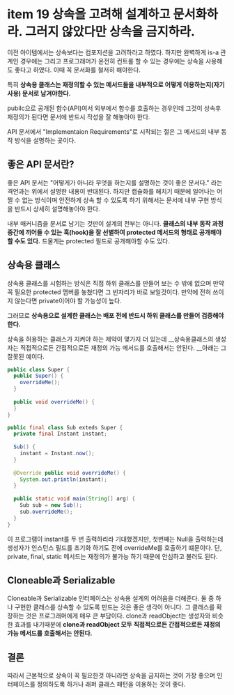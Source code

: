 # item 19 상속을 고려해 설계하고 문서화하라. 그러지 않았다만 상속을 금지하라.

이전 아이템에서는 상속보다는 컴포지션을 고려하라고 하였다. 하지만 완벽하게 is-a 관계인 경우에는 그리고 프로그래머가 온전히 컨트롤 할 수 있는 경우에는 상속을 사용해도 좋다고 하였다. 이때 꼭 문서화를 철저히 해야한다. 

특히 __상속용 클래스는 재정의할 수 있는 메서드들을 내부적으로 어떻게 이용하는지(자기사용) 문서로 남겨야한다.__

pubilc으로 공개된 함수(API)여서 외부에서 함수를 호출하는 경우인데 그것이 상속후 재정의가 된다면 문서에 반드시 작성을 잘 해놓아야 한다.

API 문서에서 "Implementaion Requirements"로 시작되는 절은 그 메서드의 내부 동작 방식을 설명하는 곳이다.



## 좋은 API 문서란?

좋은 API 문서는 "어떻게가 아니라 무엇을 하는지를 설명하는 것이 좋은 문서다." 라는 격언과는 위에서 설명한 내용이 반대된다. 하지만 캡슐화를 해치기 때문에 일어나는 어쩔 수 없는 방식이며 안전하게 상속 할 수 있도록 하기 위해서는 문서에 내부 구현 방식을 반드시 상세히 설명해놓아야 한다.

내부 매커니즘을 문서로 남기는 것만이 설계의 전부는 아니다. __클래스의 내부 동작 과정 중간에 끼어들 수 있는 훅(hook)을 잘 선별하여 protected 메서드의 형태로 공개해야 할 수도 있다.__ 드물게는 protected 필드로 공개해야할 수도 있다.



## 상속용 클래스

상속용 클래스를 시험하는 방식은 직접 하위 클래스를 만들어 보는 수 밖에 없으며 만약 꼭 필요한 protected 맴버를 놓쳤다면 그 빈자리가 바로 보일것이다. 만약에 전혀 쓰이지 않는다면 private이어야 할 가능성이 높다.

그러므로 __상속용으로 설계한 클래스는 배포 전에 반드시 하위 클래스를 만들어 검증해야 한다.__

상속을 허용하는 클래스가 지켜야 하는 제약이 몇가지 더 있는데 __상속용클래스의 생성자는 직접적으로든 간접적으로든 재정의 가능 메서드를 호출해서는 안된다. __아래는 그 잘못된 예이다.

```java
public class Super {
  public Super() {
    overrideMe();
  }
  
  public void overrideMe() {
  }
}

public final class Sub exteds Super {
  private final Instant instant;
  
  Sub() {
    instant = Instant.now();
  }
  
  @Override public void overrideMe() {
    System.out.println(instant);
  }
  
  public static void main(String[] arg) {
    Sub sub = new Sub();
    sub.overrideMe();
  }
}
```

이 프로그램이 instant를 두 번 출력하리라 기대했겠지만, 첫번째는 Null을 출력하는데 생성자가 인스턴스 필드를 초기화 하기도 전에 overrideMe를 호출하기 떄문이다. 단, private, final, static 메서드는 재정의가 불가능 하기 때문에 안심하고 불러도 된다.



## Cloneable과 Serializable

Cloneable과 Serializable 인터페이스는 상속용 설계의 어려움을 더해준다. 둘 중 하나 구현한 클래스를 상속할 수 있도록 만드는 것은 좋은 생각이 아니다. 그 클래스를 확장하는 것은 프로그래머에게 매우 큰 부담이다. clone과 readObject는 생성자와 비슷한 효과를 내기때문에 __clone과 readObject 모두 직접적으로든 간접적으로든 재정의 가능 메서드를 호출해서는 안된다.__



## 결론

따라서 근본적으로 상속이 꼭 필요한것 아니라면 상속을 금지하는 것이 가장 좋으며 인터페이스를 정의하도록 하거나 래퍼 클래스 패턴을 이용하는 것이 좋다.